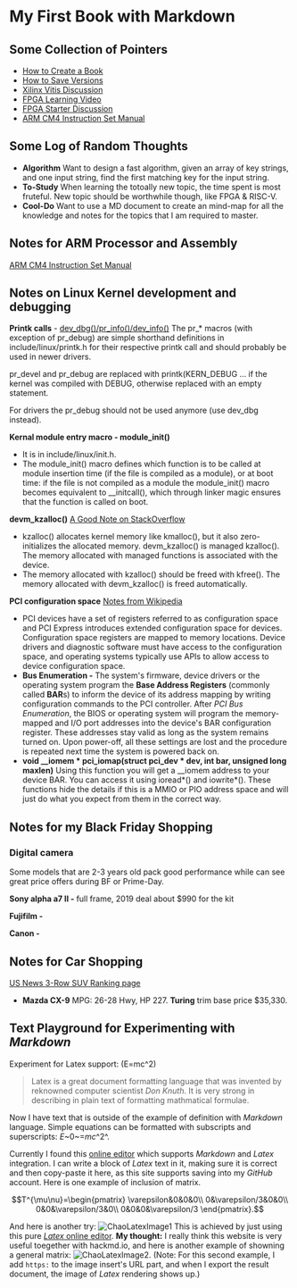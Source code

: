 # My First Book with Markdown
## Some Collection of Pointers
- [How to Create a Book ](/s/how-to-create-book)
- [How to Save Versions](/s/how-to-save)
- [Xilinx Vitis Discussion](https://www.eevblog.com/forum/fpga/xilinx-announces-vitis/?PHPSESSID=o7e7u7ieeshb8lo6jc8hjisf75)
- [FPGA Learning Video](https://www.youtube.com/user/LBEbooks/playlists)
- [FPGA Starter Discussion](https://www.eevblog.com/forum/fpga/exercise-focused-fpga-learning-resource/?PHPSESSID=o7e7u7ieeshb8lo6jc8hjisf75)
- [ARM CM4 Instruction Set Manual](https://developer.arm.com/docs/dui0553/a/the-cortex-m4-instruction-set/memory-access-instructions/ldrex-and-strex)

## Some Log of Random Thoughts
- **Algorithm** Want to design a fast algorithm, given an array of key strings, and one input string, find the first matching key for the input string.
- **To-Study** When learning the totoally new topic, the time spent is most fruteful. New topic should be worthwhile though, like FPGA & RISC-V.
- **Cool-Do** Want to use a MD document to create an mind-map for all the knowledge and notes for the topics that I am required to master.

## Notes for ARM Processor and Assembly
[ARM CM4 Instruction Set Manual](https://developer.arm.com/docs/dui0553/a/the-cortex-m4-instruction-set/memory-access-instructions/ldrex-and-strex)

## Notes on Linux Kernel development and debugging
**Printk calls** - [dev_dbg()/pr_info()/dev_info()](   https://elinux.org/Debugging_by_printing)
The pr_* macros (with exception of pr_debug) are simple shorthand definitions in include/linux/printk.h for their respective printk call and should probably be used in newer drivers.

pr_devel and pr_debug are replaced with printk(KERN_DEBUG ... if the kernel was compiled with DEBUG, otherwise replaced with an empty statement.

For drivers the pr_debug should not be used anymore (use dev_dbg instead). 

**Kernal module entry macro - module_init()**
* It is in include/linux/init.h. 
* The module_init() macro defines which function is to be called at module insertion time (if the file is compiled as a module), or at boot time: if the file is not compiled as a module the module_init() macro becomes equivalent to __initcall(), which through linker magic ensures that the function is called on boot.

**devm_kzalloc()**
[A Good Note on StackOverflow](https://stackoverflow.com/questions/12256986/what-is-the-difference-between-devm-kzalloc-and-kzalloc-in-linux-driver-prog)
* kzalloc() allocates kernel memory like kmalloc(), but it also zero-initializes the allocated memory. devm_kzalloc() is managed kzalloc(). The memory allocated with managed functions is associated with the device.
* The memory allocated with kzalloc() should be freed with kfree(). The memory allocated with devm_kzalloc() is freed automatically.

**PCI configuration space** [Notes from Wikipedia](https://en.wikipedia.org/wiki/PCI_configuration_space)
* PCI devices have a set of registers referred to as configuration space and PCI Express introduces extended configuration space for devices. Configuration space registers are mapped to memory locations. Device drivers and diagnostic software must have access to the configuration space, and operating systems typically use APIs to allow access to device configuration space.
* **Bus Enumeration -** The system's firmware, device drivers or the operating system program the **Base Address Registers** (commonly called **BAR**s) to inform the device of its address mapping by writing configuration commands to the PCI controller. After *PCI Bus Enumeration*, the BIOS or operating system will program the memory-mapped and I/O port addresses into the device's BAR configuration register. These addresses stay valid as long as the system remains turned on. Upon power-off, all these settings are lost and the procedure is repeated next time the system is powered back on.
* **void __iomem * pci_iomap(struct pci_dev * dev, int bar, unsigned long maxlen)** Using this function you will get a __iomem address to your device BAR. You can access it using ioread*() and iowrite*(). These functions hide the details if this is a MMIO or PIO address space and will just do what you expect from them in the correct way.

## Notes for my Black Friday Shopping
### Digital camera
Some models that are 2-3 years old pack good performance while can see great price offers during BF or Prime-Day. 

**Sony alpha a7 II -** full frame, 2019 deal about $990 for the kit

**Fujifilm -**

**Canon -**

## Notes for Car Shopping
[US News 3-Row SUV Ranking page](https://cars.usnews.com/cars-trucks/rankings/suvs-with-3-rows)

- **Mazda CX-9** MPG: 26-28 Hwy, HP 227. **Turing** trim base price  $35,330. 


## Text Playground for Experimenting with *Markdown*
Experiment for Latex support: \(E=mc^2\)
> Latex is a great document formatting language that was invented by reknowned computer scientist *Don Knuth*. It is very strong in describing in plain text of formatting mathmatical formulae.

Now I have text that is outside of the example of definition with *Markdown* language. Simple equations can be formatted with subscripts and superscripts: *E*~0~=*mc*^2^.

Currently I found this [online editor](https://upmath.me) which supports *Markdown* and *Latex* integration. I can write a block of *Latex* text in it, making sure it is correct and then copy-paste it here, as this site supports saving into my *GitHub* account. Here is one example of inclusion of matrix.

$$T^{\mu\nu}=\begin{pmatrix}
\varepsilon&0&0&0\\
0&\varepsilon/3&0&0\\
0&0&\varepsilon/3&0\\
0&0&0&\varepsilon/3
\end{pmatrix}.$$

And here is another try:
![ChaoLatexImage1](//tex.s2cms.ru/svg/%24%24T%5E%7B%5Cmu%5Cnu%7D%3D%5Cbegin%7Bpmatrix%7D%0A%5Cvarepsilon%260%260%260%5C%5C%0A0%26%5Cvarepsilon%2F3%260%260%5C%5C%0A0%260%26%5Cvarepsilon%2F3%260%5C%5C%0A0%260%260%26%5Cvarepsilon%2F3%0A%5Cend%7Bpmatrix%7D.%24%24)
This is achieved by just using this pure [*Latex* online editor](https://tex.s2cms.com). **My thought:** I really think this website is very useful toegether with hackmd.io, and here is another example of showning a general matrix:
![ChaoLatexImage2](https://tex.s2cms.ru/svg/A_%7Bm%2Cn%7D%20%3D%20%5Cbegin%7Bpmatrix%7D%0A%20a_%7B1%2C1%7D%20%26%20a_%7B1%2C2%7D%20%26%20%5Ccdots%20%26%20a_%7B1%2Cn%7D%20%5C%5C%0A%20a_%7B2%2C1%7D%20%26%20a_%7B2%2C2%7D%20%26%20%5Ccdots%20%26%20a_%7B2%2Cn%7D%20%5C%5C%0A%20%5Cvdots%20%20%26%20%5Cvdots%20%20%26%20%5Cddots%20%26%20%5Cvdots%20%20%5C%5C%0A%20a_%7Bm%2C1%7D%20%26%20a_%7Bm%2C2%7D%20%26%20%5Ccdots%20%26%20a_%7Bm%2Cn%7D%0A%5Cend%7Bpmatrix%7D).
(Note: For this second example, I add ```https:``` to the image insert's URL part, and when I export the result document, the image of *Latex* rendering shows up.)



